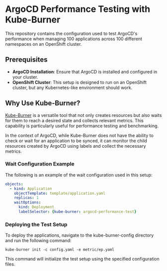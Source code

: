 # ArgoCD Performance Testing with Kube-Burner

This repository contains the configuration used to test ArgoCD's performance when managing 100 applications across 100 different namespaces on an OpenShift cluster.

## Prerequisites

- **ArgoCD Installation**: Ensure that ArgoCD is installed and configured in your cluster.
- **OpenShift Cluster**: This setup is designed to run on an OpenShift cluster, but any Kubernetes-like environment should work.

## Why Use Kube-Burner?

[Kube-Burner](https://kube-burner.github.io/kube-burner/latest/) is a versatile tool that not only creates resources but also waits for them to reach a desired state and collects relevant metrics. This capability is particularly useful for performance testing and benchmarking.

In the context of ArgoCD, while Kube-Burner does not have the ability to check or wait for an application to be synced, it can monitor the child resources created by ArgoCD using labels and collect the necessary metrics.

### Wait Configuration Example

The following is an example of the wait configuration used in this setup:

```yaml
objects:
  - kind: Application
    objectTemplate: template/application.yaml
    replicas: 1
    waitOptions:
      kind: Deployment
      labelSelector: {kube-burner: argocd-performance-test}
```

### Deploying the Test Setup

To deploy the applications, navigate to the kube-burner-config directory and run the following command:
```
kube-burner init -c config.yaml -e metric/ep.yaml
```

This command will initialize the test setup using the specified configuration files.


